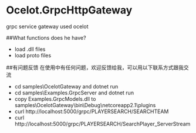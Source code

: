# Ocelot.GrpcHttpGateway
grpc service gateway used ocelot



##What functions does he have?

* load .dll files
* load proto files

##有问题反馈
在使用中有任何问题，欢迎反馈给我，可以用以下联系方式跟我交流

* cd samples\OcelotGateway and dotnet run
* cd samples\Examples.GrpcServer  and dotnet run
* copy Examples.GrpcModels.dll to samples\OcelotGateway\bin\Debug\netcoreapp2.1\plugins
* curl http://localhost:5000/grpc/PLAYERSEARCH/SEARCHTEAM
* curl http://localhost:5000/grpc/PLAYERSEARCH/SearchPlayer_ServerStream
